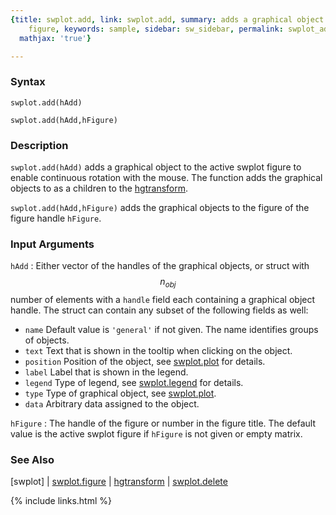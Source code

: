 ```yaml
---
{title: swplot.add, link: swplot.add, summary: adds a graphical object to an swplot
    figure, keywords: sample, sidebar: sw_sidebar, permalink: swplot_add, folder: swplot,
  mathjax: 'true'}

---
```

  
### Syntax
  
`swplot.add(hAdd)`
 
`swplot.add(hAdd,hFigure)`
  
### Description
  
`swplot.add(hAdd)` adds a graphical object to the active swplot figure to
enable continuous rotation with the mouse. The function adds the
graphical objects to as a children to the [hgtransform](https://www.mathworks.com/help/matlab/ref/hgtransform.html).
   
`swplot.add(hAdd,hFigure)` adds the graphical objects to the figure of
the figure handle `hFigure`.
  
### Input Arguments
  
`hAdd`
: Either vector of the handles of the graphical objects, or
  struct with $$n_{obj}$$ number of elements with a `handle` field each
  containing a graphical object handle. The struct can contain any subset
  of the following fields as well:
  * `name`      Default value is `'general'` if not given. The
                name identifies groups of objects.
  * `text`      Text that is shown in the tooltip when clicking
                on the object.
  * `position`  Position of the object, see [swplot.plot](swplot_plot) for
                details.
   * `label`    Label that is shown in the legend.
   * `legend`   Type of legend, see [swplot.legend](swplot_legend) for details.
   * `type`     Type of graphical object, see [swplot.plot](swplot_plot).
   * `data`     Arbitrary data assigned to the object.
  
`hFigure`
: The handle of the figure or number in the figure title. The
  default value is the active swplot figure if `hFigure` is not given or
  empty matrix.
  
### See Also
  
[swplot] \| [swplot.figure](swplot_figure) \| [hgtransform](https://www.mathworks.com/help/matlab/ref/hgtransform.html) \| [swplot.delete](swplot_delete)
 

{% include links.html %}
